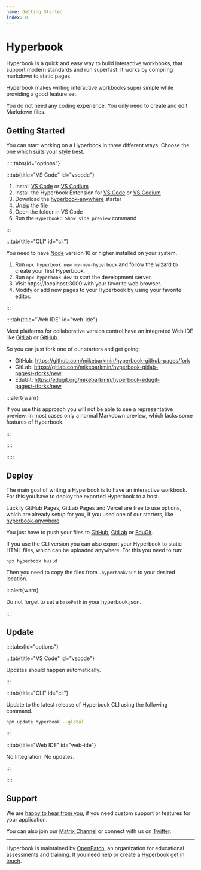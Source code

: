 ```yaml
---
name: Getting Started
index: 0
---
```


# Hyperbook

Hyperbook is a quick and easy way to build interactive workbooks, that
support modern standards and run superfast. It works by compiling
markdown to static pages.

Hyperbook makes writing interactive workbooks super simple while providing a
good feature set.

You do not need any coding experience. You only need to create and edit Markdown files.

## Getting Started

You can start working on a Hyperbook in three different ways. Choose the one which suits your style best.

:::::tabs{id="options"}

:::tab{title="VS Code" id="vscode"}

1. Install [VS Code](https://code.visualstudio.com/) or [VS Codium](https://vscodium.com/)
1. Install the Hyperbook Extension for [VS Code](https://marketplace.visualstudio.com/items?itemName=openpatch.hyperbook-studio) or [VS Codium](https://open-vsx.org/extension/openpatch/hyperbook-studio)
1. Download the [hyperbook-anywhere](https://github.com/openpatch/hyperbook-anywhere/archive/refs/heads/main.zip) starter
1. Unzip the file
1. Open the folder in VS Code
1. Run the `Hyperbook: Show side preview` command

:::

:::tab{title="CLI" id="cli"}

You need to have [Node](https://nodejs.org/) version 16 or higher installed on your system.

1. Run `npx hyperbook new my-new-hyperbook` and follow the wizard to create your first Hyperbook.
1. Run `npx hyperbook dev` to start the development server.
1. Visit https://localhost:3000 with your favorite web browser.
1. Modify or add new pages to your Hyperbook by using your favorite editor.

:::

::::tab{title="Web IDE" id="web-ide"}

Most platforms for collaborative version control have an integrated Web IDE like [GitLab](https://docs.gitlab.com/ee/user/project/web_ide/) or [GitHub](https://docs.github.com/en/codespaces/the-githubdev-web-based-editor).

So you can just fork one of our starters and get going:

- GitHub: https://github.com/mikebarkmin/hyperbook-github-pages/fork
- GitLab: https://gitlab.com/mikebarkmin/hyperbook-gitlab-pages/-/forks/new
- EduGit: https://edugit.org/mikebarkmin/hyperbook-edugit-pages/-/forks/new

:::alert{warn}

If you use this approach you will not be able to see a representative preview. In most cases only a normal Markdown preview, which lacks some features of Hyperbook.

:::

::::

:::::

## Deploy

The main goal of writing a Hyperbook is to have an interactive workbook. For this you have to deploy the exported Hyperbook to a host.

Luckily GitHub Pages, GitLab Pages and Vercel are free to use options, which are already setup for you, if you used one of our starters, like [hyperbook-anywhere](https://github.com/openpatch/hyperbook-anywhere).

You just have to push your files to [GitHub](https://github.com), [GitLab](https://gitlab.com) or [EduGit](edugit.org/).

If you use the CLI version you can also export your Hyperbook to static HTML files, which can be uploaded anywhere. For this you need to run:

```
npx hyperbook build
```

Then you need to copy the files from `.hyperbook/out` to your desired location.

:::alert{warn}

Do not forget to set a `basePath` in your hyperbook.json.

:::

## Update

::::tabs{id="options"}

:::tab{title="VS Code" id="vscode"}

Updates should happen automatically.

:::

:::tab{title="CLI" id="cli"}

Update to the latest release of Hyperbook CLI using the following command.

```bash
npm update hyperbook --global
```

:::

:::tab{title="Web IDE" id="web-ide"}

No Integration. No updates.

:::

::::

## Support

We are [happy to hear from you](mailto:contact@openpatch.org), if you need custom support or features for your application.

You can also join our [Matrix Channel](https://matrix.to/#/#hyperbook:matrix.org) or connect with us on [Twitter](https://twitter.com/openpatchorg).

---

Hyperbook is maintained by [OpenPatch](https://openpatch.org), an organization for educational assessments and training. If you need help or create a Hyperbook [get in touch](mailto:contact@openpatch.org).
